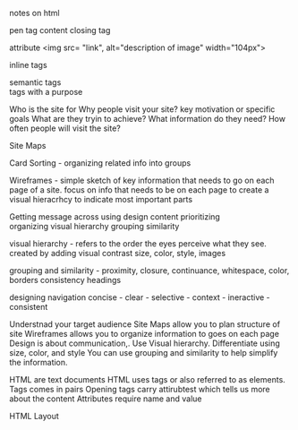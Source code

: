 notes on html

pen tag content closing tag 


attribute
<img src= "link", alt="description of image" width="104px">

inline tags
<br>

semantic tags  
  tags with a purpose

Who is the site for
Why people visit your site?  key motivation or specific goals
What are they tryin to achieve? 
What information do they need?
How often people will visit the site?

Site Maps

Card Sorting - organizing related info into groups

Wireframes - simple sketch of key information that needs to go on each page of a site. 
focus on info that needs to be on each page to create a visual hieracrhcy to indicate most important parts


Getting message across using design
content
prioritizing  
organizing 
visual hierarchy 
grouping
similarity

visual hierarchy - refers to the order the eyes perceive what they see. 
created by adding visual contrast 
size, color, style, images

grouping and similarity - proximity, closure, continuance, whitespace, color, borders
consistency headings

designing navigation
concise - clear - selective - context - ineractive - consistent

Understnad your target audience
Site Maps allow you to plan structure of site
Wireframes allows you to organize information to goes on each page
Design is about communication,. Use Visual hierarchy. 
Differentiate using size, color, and style
You can use grouping and similarity to help simplify the information. 

HTML are text documents
HTML uses tags or also referred to as elements. 
Tags comes in pairs
Opening tags carry attirubtest which tells us more about the content
Attributes require name and value


HTML Layout



